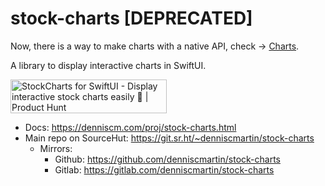 
# stock-charts [DEPRECATED]

Now, there is a way to make charts with a native API, check -> [Charts](https://developer.apple.com/documentation/charts).

A library to display interactive charts in SwiftUI.

<a href="https://www.producthunt.com/posts/stockcharts-for-swiftui?utm_source=badge-featured&utm_medium=badge&utm_souce=badge-stockcharts-for-swiftui" target="_blank"><img src="https://api.producthunt.com/widgets/embed-image/v1/featured.svg?post_id=295975&theme=dark" alt="StockCharts for SwiftUI - Display interactive stock charts easily 🎉 | Product Hunt" style="width: 250px; height: 54px;" width="250" height="54" /></a>

-   Docs: <https://denniscm.com/proj/stock-charts.html>
-   Main repo on SourceHut: <https://git.sr.ht/~denniscmartin/stock-charts>
    -   Mirrors:
        -   Github: <https://github.com/denniscmartin/stock-charts>
        -   Gitlab: <https://gitlab.com/denniscmartin/stock-charts>

